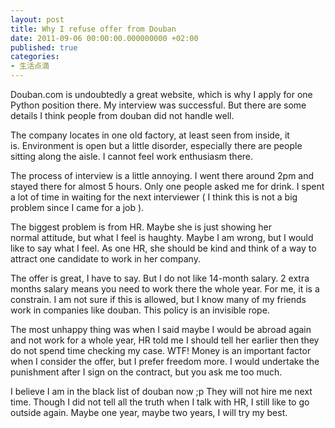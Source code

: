 ```yaml
---
layout: post
title: Why I refuse offer from Douban
date: 2011-09-06 00:00:00.000000000 +02:00
published: true
categories:
- 生活点滴
---
```

Douban.com is undoubtedly a great website, which is why I apply for one Python position there. My interview was successful. But there are some details I think people from douban did not handle well.

The company locates in one old factory, at least seen from inside, it is. Environment is open but a little disorder, especially there are people sitting along the aisle. I cannot feel work enthusiasm there.

The process of interview is a little annoying. I went there around 2pm and stayed there for almost 5 hours. Only one people asked me for drink. I spent a lot of time in waiting for the next interviewer ( I think this is not a big problem since I came for a job ).

The biggest problem is from HR. Maybe she is just showing her normal attitude, but what I feel is haughty. Maybe I am wrong, but I would like to say what I feel. As one HR, she should be kind and think of a way to attract one candidate to work in her company.

The offer is great, I have to say. But I do not like 14-month salary. 2 extra months salary means you need to work there the whole year. For me, it is a constrain. I am not sure if this is allowed, but I know many of my friends work in companies like douban. This policy is an invisible rope.

The most unhappy thing was when I said maybe I would be abroad again and not work for a whole year, HR told me I should tell her earlier then they do not spend time checking my case. WTF! Money is an important factor when I consider the offer, but I prefer freedom more. I would undertake the punishment after I sign on the contract, but you ask me too much.

I believe I am in the black list of douban now ;p They will not hire me next time. Though I did not tell all the truth when I talk with HR, I still like to go outside again. Maybe one year, maybe two years, I will try my best.
